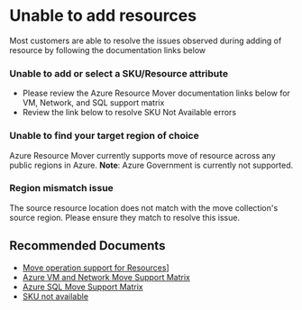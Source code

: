<properties
  pagetitle="Unable to add resources"
  service=""
  resource=""
  ms.author="prkazasr"
  selfhelptype="Generic"
  supporttopicids="32746773,32746797,32746798,32746799,32746800,32746805,32746807"
  productpesids="17321"
  cloudenvironments="public"
  articleid="fd875c93-3699-45ae-95ef-876d5287c4e2"
  ownershipid="Compute_AzureMigrate" />
# Unable to add resources

Most customers are able to resolve the issues observed during adding of resource by following the documentation links below

### Unable to add or select a SKU/Resource attribute

* Please review the Azure Resource Mover documentation links below for VM, Network, and SQL support matrix
* Review the link below to resolve SKU Not Available errors

### Unable to find your target region of choice

Azure Resource Mover currently supports move of resource across any public regions in Azure. **Note**: Azure Government is currently not supported.

### Region mismatch issue

The source resource location does not match with the move collection's source region. Please ensure they match to resolve this issue.

## **Recommended Documents**

* [Move operation support for Resources](https://docs.microsoft.com/azure/azure-resource-manager/management/move-support-resources)]
* [Azure VM and Network Move Support Matrix](https://docs.microsoft.com/azure/resource-mover/support-matrix-move-region-azure-vm)
* [Azure SQL Move Support Matrix](https://docs.microsoft.com/azure/resource-mover/support-matrix-move-region-sql)
* [SKU not available](https://docs.microsoft.com/azure/azure-resource-manager/templates/error-sku-not-available)